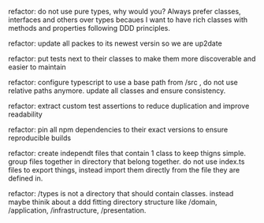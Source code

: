 refactor: do not use pure types, why would you? Always prefer classes, interfaces and others over types becaues I want to have rich classes with methods and properties following DDD principles.

refactor: update all packes to its newest versin so we are up2date

refactor: put tests next to their classes to make them more discoverable and easier to maintain

refactor: configure typescript to use a base path from /src , do not use relative paths anymore. update all classes and ensure consistency.

refactor: extract custom test assertions to reduce duplication and improve readability

refactor: pin all npm dependencies to their exact versions to ensure reproducible builds

refactor: create independt files that contain 1 class to keep thigns simple. group files together in directory that belong together. do not use index.ts files to export things, instead import them directly from the file they are defined in.

refactor: /types is not a directory that should contain classes. instead maybe thinik about a ddd fitting directory structure like /domain, /application, /infrastructure, /presentation. 